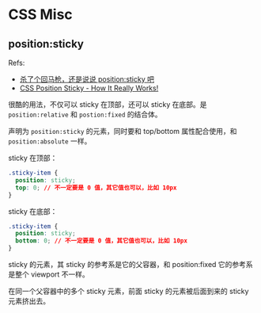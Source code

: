 # CSS Misc

## position:sticky

Refs:

- [杀了个回马枪，还是说说 position:sticky 吧](https://www.zhangxinxu.com/wordpress/2018/12/css-position-sticky/)
- [CSS Position Sticky - How It Really Works!](https://medium.com/@elad/css-position-sticky-how-it-really-works-54cd01dc2d46)

很酷的用法，不仅可以 sticky 在顶部，还可以 sticky 在底部。是 `position:relative` 和 `postion:fixed` 的结合体。

声明为 `position:sticky` 的元素，同时要和 top/bottom 属性配合使用，和 `position:absolute` 一样。

sticky 在顶部：

```css
.sticky-item {
  position: sticky;
  top: 0; // 不一定要是 0 值，其它值也可以，比如 10px
}
```

sticky 在底部：

```css
.sticky-item {
  position: sticky;
  bottom: 0; // 不一定要是 0 值，其它值也可以，比如 10px
}
```

sticky 的元素，其 sticky 的参考系是它的父容器，和 position:fixed 它的参考系是整个 viewport 不一样。

在同一个父容器中的多个 sticky 元素，前面 sticky 的元素被后面到来的 sticky 元素挤出去。
